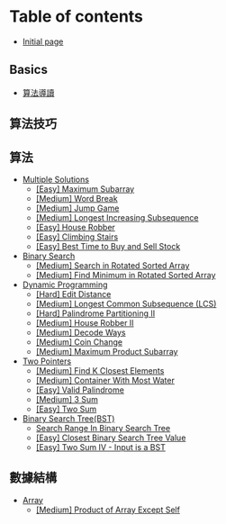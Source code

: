 # Table of contents

* [Initial page](README.md)

## Basics <a id="basics-1"></a>

* [算法導讀](basics-1/suan-fa-dao-du.md)

## 算法技巧

## 算法

* [Multiple Solutions](suan-fa/multiple-solutions-1/README.md)
  * [\[Easy\] Maximum Subarray](suan-fa/multiple-solutions-1/easy-maximum-subarray.md)
  * [\[Medium\] Word Break](suan-fa/multiple-solutions-1/medium-word-break.md)
  * [\[Medium\] Jump Game](suan-fa/multiple-solutions-1/medium-jump-game.md)
  * [\[Medium\] Longest Increasing Subsequence](suan-fa/multiple-solutions-1/medium-longest-increasing-subsequence.md)
  * [\[Easy\] House Robber](suan-fa/multiple-solutions-1/easy-house-robber.md)
  * [\[Easy\] Climbing Stairs](suan-fa/multiple-solutions-1/easy-climbing-stairs.md)
  * [\[Easy\] Best Time to Buy and Sell Stock](suan-fa/multiple-solutions-1/easy-best-time-to-buy-and-sell-stock.md)
* [Binary Search](suan-fa/binary-search/README.md)
  * [\[Medium\] Search in Rotated Sorted Array](suan-fa/binary-search/medium-search-in-rotated-sorted-array.md)
  * [\[Medium\] Find Minimum in Rotated Sorted Array](suan-fa/binary-search/medium-find-minimum-in-rotated-sorted-array.md)
* [Dynamic Programming](suan-fa/dynamic-programming/README.md)
  * [\[Hard\] Edit Distance](suan-fa/dynamic-programming/hard-edit-distance.md)
  * [\[Medium\] Longest Common Subsequence \(LCS\)](suan-fa/dynamic-programming/medium-longest-common-subsequence-lcs.md)
  * [\[Hard\] Palindrome Partitioning II](suan-fa/dynamic-programming/medium-palindrome-partitioning-ii.md)
  * [\[Medium\] House Robber II](suan-fa/dynamic-programming/medium-house-robber-ii.md)
  * [\[Medium\] Decode Ways](suan-fa/dynamic-programming/medium-decode-ways.md)
  * [\[Medium\] Coin Change](suan-fa/dynamic-programming/medium-coin-change.md)
  * [\[Medium\] Maximum Product Subarray](suan-fa/dynamic-programming/medium-maximum-product-subarray.md)
* [Two Pointers](suan-fa/two-pointers/README.md)
  * [\[Medium\] Find K Closest Elements](suan-fa/two-pointers/medium-find-k-closest-elements.md)
  * [\[Medium\] Container With Most Water](suan-fa/two-pointers/medium-container-with-most-water.md)
  * [\[Easy\] Valid Palindrome](suan-fa/two-pointers/easy-valid-palindrome.md)
  * [\[Medium\] 3 Sum](suan-fa/two-pointers/medium-3-sum.md)
  * [\[Easy\] Two Sum](suan-fa/two-pointers/easy-two-sum.md)
* [Binary Search Tree\(BST\)](suan-fa/bst/README.md)
  * [Search Range In Binary Search Tree](suan-fa/bst/search-range-in-binary-search-tree.md)
  * [\[Easy\] Closest Binary Search Tree Value](suan-fa/bst/closest-binary-search-tree-value.md)
  * [\[Easy\] Two Sum IV - Input is a BST](suan-fa/bst/two-sum-iv-input-is-a-bst.md)

## 數據結構

* [Array](shu-ju-jie-gou/array/README.md)
  * [\[Medium\] Product of Array Except Self](shu-ju-jie-gou/array/medium-product-of-array-except-self.md)

